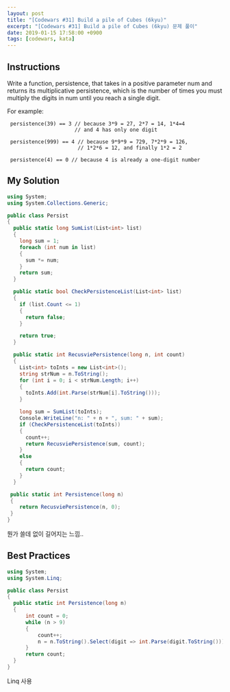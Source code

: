 ```yaml
---
layout: post
title: "[Codewars #31] Build a pile of Cubes (6kyu)"
excerpt: "[Codewars #31] Build a pile of Cubes (6kyu) 문제 풀이"
date: 2019-01-15 17:58:00 +0900
tags: [codewars, kata]
---
```


## Instructions

Write a function, persistence, that takes in a positive parameter num and returns its multiplicative persistence, which is the number of times you must multiply the digits in num until you reach a single digit.

For example:

```
 persistence(39) == 3 // because 3*9 = 27, 2*7 = 14, 1*4=4
                      // and 4 has only one digit

 persistence(999) == 4 // because 9*9*9 = 729, 7*2*9 = 126,
                       // 1*2*6 = 12, and finally 1*2 = 2

 persistence(4) == 0 // because 4 is already a one-digit number
```

## My Solution

```csharp
using System;
using System.Collections.Generic;

public class Persist
{
  public static long SumList(List<int> list)
  {
    long sum = 1;
    foreach (int num in list)
    {
      sum *= num;
    }
    return sum;
  }

  public static bool CheckPersistenceList(List<int> list)
  {
    if (list.Count <= 1)
    {
      return false;
    }

    return true;
  }

  public static int RecusviePersistence(long n, int count)
  {
    List<int> toInts = new List<int>();
    string strNum = n.ToString();
    for (int i = 0; i < strNum.Length; i++)
    {
      toInts.Add(int.Parse(strNum[i].ToString()));
    }

    long sum = SumList(toInts);
    Console.WriteLine("n: " + n + ", sum: " + sum);
    if (CheckPersistenceList(toInts))
    {
      count++;
      return RecusviePersistence(sum, count);
    }
    else
    {
      return count;
    }
  }

 public static int Persistence(long n)
 {
    return RecusviePersistence(n, 0);
 }
}
```

뭔가 쓸데 없이 길어지는 느낌..


## Best Practices

```csharp
using System;
using System.Linq;

public class Persist
{
  public static int Persistence(long n)
  {
      int count = 0;
      while (n > 9)
      {
          count++;
          n = n.ToString().Select(digit => int.Parse(digit.ToString())).Aggregate((x, y) => x * y);
      }
      return count;
  }
}
```

Linq 사용